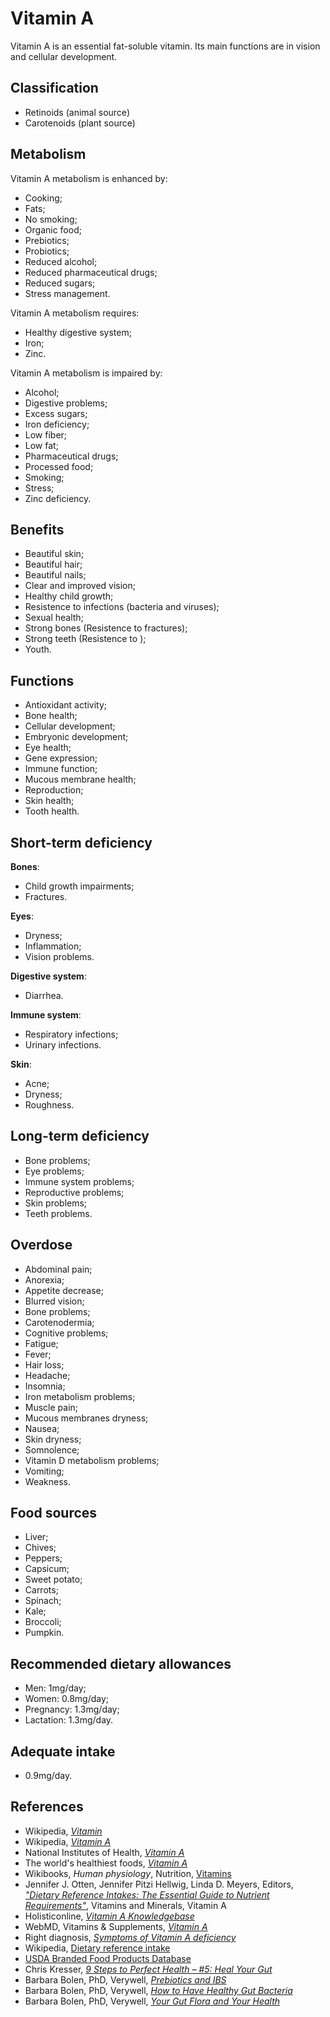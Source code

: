 # Vitamin A
Vitamin A is an essential fat-soluble vitamin. Its main functions are in vision and cellular development.

## Classification
- Retinoids (animal source)
- Carotenoids (plant source)

## Metabolism
Vitamin A metabolism is enhanced by:
- Cooking;
- Fats;
- No smoking;
- Organic food;
- Prebiotics;
- Probiotics;
- Reduced alcohol;
- Reduced pharmaceutical drugs;
- Reduced sugars;
- Stress management.

Vitamin A metabolism requires:
- Healthy digestive system;
- Iron;
- Zinc.

Vitamin A metabolism is impaired by:
- Alcohol;
- Digestive problems;
- Excess sugars;
- Iron deficiency;
- Low fiber;
- Low fat;
- Pharmaceutical drugs;
- Processed food;
- Smoking;
- Stress;
- Zinc deficiency.

## Benefits
- Beautiful skin;
- Beautiful hair;
- Beautiful nails;
- Clear and improved vision;
- Healthy child growth;
- Resistence to infections (bacteria and viruses);
- Sexual health;
- Strong bones (Resistence to fractures);
- Strong teeth (Resistence to );
- Youth.

## Functions
- Antioxidant activity;
- Bone health;
- Cellular development;
- Embryonic development;
- Eye health;
- Gene expression;
- Immune function;
- Mucous membrane health;
- Reproduction;
- Skin health;
- Tooth health.

## Short-term deficiency
__Bones__:
- Child growth impairments;
- Fractures.

__Eyes__: 
- Dryness;
- Inflammation;
- Vision problems.

__Digestive system__:
- Diarrhea.

__Immune system__:
- Respiratory infections;
- Urinary infections.

__Skin__:
- Acne;
- Dryness;
- Roughness.

## Long-term deficiency
- Bone problems;
- Eye problems;
- Immune system problems;
- Reproductive problems;
- Skin problems;
- Teeth problems.

## Overdose
- Abdominal pain;
- Anorexia;
- Appetite decrease;
- Blurred vision;
- Bone problems;
- Carotenodermia;
- Cognitive problems;
- Fatigue;
- Fever;
- Hair loss;
- Headache;
- Insomnia;
- Iron metabolism problems;
- Muscle pain;
- Mucous membranes dryness;
- Nausea;
- Skin dryness;
- Somnolence;
- Vitamin D metabolism problems;
- Vomiting;
- Weakness.

## Food sources
- Liver;
- Chives;
- Peppers;
- Capsicum;
- Sweet potato;
- Carrots;
- Spinach;
- Kale;
- Broccoli;
- Pumpkin.

## Recommended dietary allowances
- Men: 1mg/day;
- Women: 0.8mg/day;
- Pregnancy: 1.3mg/day;
- Lactation: 1.3mg/day.

## Adequate intake
- 0.9mg/day.

## References
- Wikipedia, [_Vitamin_](https://en.wikipedia.org/wiki/Vitamin)
- Wikipedia, [_Vitamin A_](https://en.wikipedia.org/wiki/Vitamin_A)
- National Institutes of Health, [_Vitamin A_](https://ods.od.nih.gov/factsheets/VitaminA-HealthProfessional/)
- The world's healthiest foods, [_Vitamin A_](http://www.whfoods.com/genpage.php?tname=nutrient&dbid=106)
- Wikibooks, _Human physiology_, Nutrition, [Vitamins](https://en.Wikibooks.org/wiki/Human_Physiology/Nutrition#Vitamins)
- Jennifer J. Otten, Jennifer Pitzi Hellwig, Linda D. Meyers, Editors, [_"Dietary Reference Intakes: The Essential Guide to Nutrient Requirements"_](https://www.amazon.com/Dietary-Reference-Intakes-Essential-Requirements/dp/0309157420), Vitamins and Minerals, Vitamin A
- Holisticonline, [_Vitamin A Knowledgebase_](http://1stholistic.com/Nutrition/vkb/kb_vit_a.htm)
- WebMD, Vitamins & Supplements, [_Vitamin A_](http://www.webmd.com/vitamins-supplements/ingredientmono-964-VITAMIN+A.aspx?activeIngredientId=964&activeIngredientName=VITAMIN+A&source=2)
- Right diagnosis, [_Symptoms of Vitamin A deficiency_](http://www.rightdiagnosis.com/v/vitamin_a_deficiency/symptoms.htm)
- Wikipedia, [Dietary reference intake](https://en.wikipedia.org/wiki/Dietary_Reference_Intake#Vitamins_and_minerals)
- [USDA Branded Food Products Database](https://ndb.nal.usda.gov/ndb/nutrients/report/nutrientsfrm?max=1000&offset=0&totCount=0&nutrient1=320&nutrient2=&nutrient3=&subset=0&sort=c&measureby=g)
- Chris Kresser, [_9 Steps to Perfect Health – #5: Heal Your Gut_](https://chriskresser.com/9-steps-to-perfect-health-5-heal-your-digestive-system/)
- Barbara Bolen, PhD, Verywell, [_Prebiotics and IBS_](https://www.verywell.com/prebiotics-and-ibs-1944748)
- Barbara Bolen, PhD, Verywell, [_How to Have Healthy Gut Bacteria_](https://www.verywell.com/how-to-have-healthy-digestivesystem-bacteria-1945326)
- Barbara Bolen, PhD, Verywell, [_Your Gut Flora and Your Health_](https://www.verywell.com/what-are-your-digestive-system-flora-1944914)